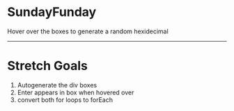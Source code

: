 # SundayFunday

Hover over the boxes to generate a random hexidecimal

---
# Stretch Goals

1. Autogenerate the div boxes
2. Enter appears in box when hovered over
3. convert both for loops to forEach  